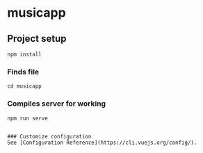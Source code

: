 # musicapp

## Project setup

```
npm install
```

### Finds file

```
cd musicapp
```

### Compiles server for working

```
npm run serve


### Customize configuration
See [Configuration Reference](https://cli.vuejs.org/config/).
```
